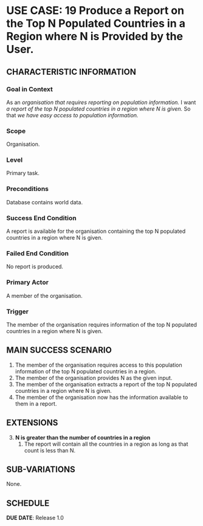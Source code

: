 # USE CASE: 19 Produce a Report on the Top N Populated Countries in a Region where N is Provided by the User.

## CHARACTERISTIC INFORMATION

### Goal in Context

As an *organisation that requires reporting on population information.*
I want *a report of the top N populated countries in a region where N is given.*
So that *we have easy access to population information.*

### Scope

Organisation.

### Level

Primary task.

### Preconditions

Database contains world data.

### Success End Condition

A report is available for the organisation containing the top N populated countries in a region where N is given.

### Failed End Condition

No report is produced.

### Primary Actor

A member of the organisation.

### Trigger

The member of the organisation requires information of the top N populated countries in a region where
N is given.

## MAIN SUCCESS SCENARIO

1. The member of the organisation requires access to this population information of the top N populated
   countries in a region.
2. The member of the organisation provides N as the given input.
3. The member of the organisation extracts a report of the top N populated countries in a
   region where N is given.
4. The member of the organisation now has the information available to them in a report.

## EXTENSIONS

3. **N is greater than the number of countries in a region**
    1. The report will contain all the countries in a region as long as that count is less than N.

## SUB-VARIATIONS

None.

## SCHEDULE

**DUE DATE**: Release 1.0